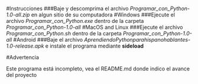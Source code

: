 #Instrucciones
###Baje y descomprima el archivo *Programar_con_Python-1.0-all.zip* en algun sitio de su computadora
#Windows
###Ejecute el archivo *Programar_con_Python.exe* dentro de la carpeta *Programar_con_Python-1.0-all*
#MacOS and Linux
###Ejecute el archivo *Programar_con_Python.sh* dentro de la carpeta *Programar_con_Python-1.0-all*
#Android
###Baje el archivo *AprendiendoPythonparahispanohablantes-1.0-release.apk* e instale el programa mediante **sideload**

#Advertencia

Este programa está incompleto, vea el README.md donde indico el avance del proyecto

